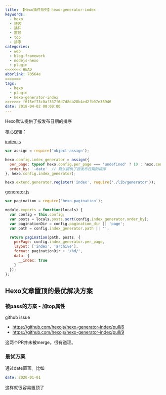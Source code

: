 ```yaml
---
title: 【Hexo插件系列】hexo-generator-index
keywords:
  - hexo
  - 博客
  - 插件
  - 置顶
  - top
  - 排序
categories:
  - web
  - blog-framework
  - nodejs-hexo
  - plugin
<<<<<<< HEAD
abbrlink: 70564e
=======
tags:
  - hexo
  - plugin
  - hexo-generator-index
>>>>>>> f6f5ef73c0af337f6d7d8da28b4ed2fb07e38946
date: 2018-04-02 00:00:00
---
```



Hexo默认提供了按发布日期的排序

核心逻辑：

[index.js](https://github.com/hexojs/hexo-generator-index/blob/master/index.js)
```js
var assign = require('object-assign');

hexo.config.index_generator = assign({
  per_page: typeof hexo.config.per_page === 'undefined' ? 10 : hexo.config.per_page,
  order_by: '-date'  // 默认提供了按发布日期的排序
}, hexo.config.index_generator);

hexo.extend.generator.register('index', require('./lib/generator'));
```

[generator.js](https://github.com/hexojs/hexo-generator-index/blob/master/lib/generator.js)
```js
var pagination = require('hexo-pagination');

module.exports = function(locals) {
  var config = this.config;
  var posts = locals.posts.sort(config.index_generator.order_by);
  var paginationDir = config.pagination_dir || 'page';
  var path = config.index_generator.path || '';

  return pagination(path, posts, {
    perPage: config.index_generator.per_page,
    layout: ['index', 'archive'],
    format: paginationDir + '/%d/',
    data: {
      __index: true
    }
  });
};
```


## Hexo文章置顶的最优解决方案

### 被pass的方案 - 加top属性

github issue

- https://github.com/hexojs/hexo-generator-index/pull/6
- https://github.com/hexojs/hexo-generator-index/pull/9

这两个PR并未被merge，很有道理。


### 最优方案

通过date置顶。比如

```yml
date: 2020-01-01
```

这样就很容易置顶了
